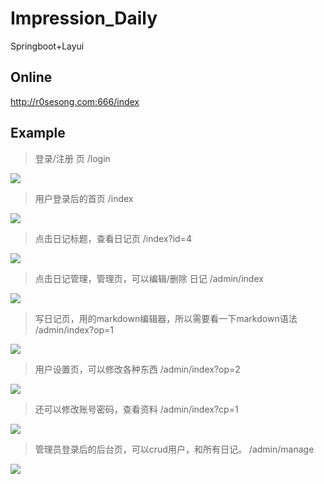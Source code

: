 # Impression_Daily
Springboot+Layui

Online
---
http://r0sesong.com:666/index

Example
---

>登录/注册 页  /login

![](http://77sera.oss-cn-beijing.aliyuncs.com/19-03-03/628451.png)

>用户登录后的首页  /index

![](http://77sera.oss-cn-beijing.aliyuncs.com/19-03-03/628494.png)

>点击日记标题，查看日记页  /index?id=4

![](http://77sera.oss-cn-beijing.aliyuncs.com/19-03-03/628526.png)

>点击日记管理，管理页，可以编辑/删除 日记  /admin/index

![](http://77sera.oss-cn-beijing.aliyuncs.com/19-03-03/628566.png)

>写日记页，用的markdown编辑器，所以需要看一下markdown语法  /admin/index?op=1

![](http://77sera.oss-cn-beijing.aliyuncs.com/19-03-03/628684.png)

>用户设置页，可以修改各种东西  /admin/index?op=2

![](http://77sera.oss-cn-beijing.aliyuncs.com/19-03-03/628726.png)

>还可以修改账号密码，查看资料  /admin/index?cp=1

![](http://77sera.oss-cn-beijing.aliyuncs.com/19-03-03/628772.png)

>管理员登录后的后台页，可以crud用户，和所有日记。  /admin/manage

![](http://77sera.oss-cn-beijing.aliyuncs.com/19-03-04/628812.png)



